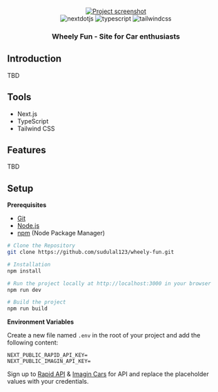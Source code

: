 <div align="center">
  <br />
    <a href="" target="_blank">
      <img src="" alt="Project screenshot">
    </a>
  <br />

  <div>
    <img src="https://img.shields.io/badge/-Next_JS-black?style=for-the-badge&logoColor=white&logo=nextdotjs&color=000000" alt="nextdotjs" />
    <img src="https://img.shields.io/badge/-TypeScript-black?style=for-the-badge&logoColor=white&logo=typescript&color=3178C6" alt="typescript" />
    <img src="https://img.shields.io/badge/-Tailwind_CSS-black?style=for-the-badge&logoColor=white&logo=tailwindcss&color=06B6D4" alt="tailwindcss" />
  </div>

  <h3 align="center">Wheely Fun - Site for Car enthusiasts</h3>
</div>

## <a>Introduction</a>
  TBD

## <a>Tools</a>

- Next.js
- TypeScript
- Tailwind CSS

## <a>Features</a>
  TBD

## <a>Setup</a>

**Prerequisites**

- [Git](https://git-scm.com/)
- [Node.js](https://nodejs.org/en)
- [npm](https://www.npmjs.com/) (Node Package Manager)


```bash
# Clone the Repository
git clone https://github.com/sudulal123/wheely-fun.git 

# Installation
npm install

# Run the project locally at http://localhost:3000 in your browser
npm run dev

# Build the project
npm run build
```

**Environment Variables**

Create a new file named `.env` in the root of your project and add the following content:

```env
NEXT_PUBLIC_RAPID_API_KEY=
NEXT_PUBLIC_IMAGIN_API_KEY=
```

Sign up to [Rapid API](https://rapidapi.com/hub) & [Imagin Cars](https://www.imagin.studio/solutions/api) for API and replace the placeholder values with your credentials.
